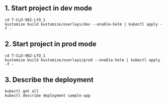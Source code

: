 ## 1. Start project in dev mode

```
cd T-CLO-902-LYO_1
kustomize build kustomize/overlays/dev --enable-helm | kubectl apply -f -
```

## 2. Start project in prod mode

```
cd T-CLO-902-LYO_1
kustomize build kustomize/overlays/prod --enable-helm | kubectl apply -f -
```

## 3. Describe the deployment

```
kubectl get all
kubectl describe deployment sample-app
```
